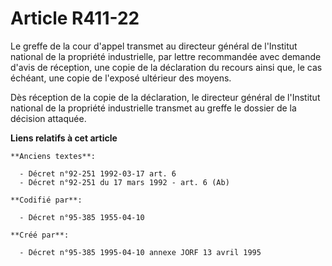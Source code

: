 # Article R411-22

Le greffe de la cour d'appel transmet au directeur général de l'Institut national de la propriété industrielle, par lettre
recommandée avec demande d'avis de réception, une copie de la déclaration du recours ainsi que, le cas échéant, une copie de
l'exposé ultérieur des moyens.

Dès réception de la copie de la déclaration, le directeur général de l'Institut national de la propriété industrielle
transmet au greffe le dossier de la décision attaquée.

**Liens relatifs à cet article**

	**Anciens textes**:

	  - Décret n°92-251 1992-03-17 art. 6
	  - Décret n°92-251 du 17 mars 1992 - art. 6 (Ab)

	**Codifié par**:

	  - Décret n°95-385 1955-04-10

	**Créé par**:

	  - Décret n°95-385 1995-04-10 annexe JORF 13 avril 1995
